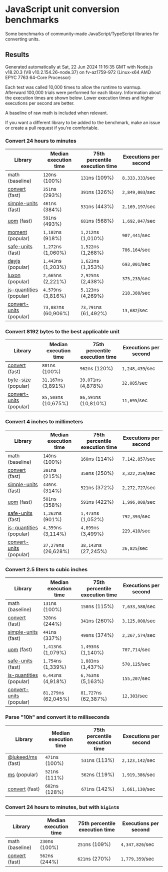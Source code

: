 # JavaScript unit conversion benchmarks

Some benchmarks of community-made JavaScript/TypeScript libraries for converting units.

## Results

<!-- beginblock(results) -->

Generated automatically at Sat, 22 Jun 2024 11:16:35 GMT with Node.js v18.20.3 (V8 v10.2.154.26-node.37) on fv-az1759-972 (Linux-x64 AMD EPYC 7763 64-Core Processor)

Each test was called 10,000 times to allow the runtime to warmup.
Afterward 100,000 trials were performed for each library.
Information about the execution times are shown below.
Lower execution times and higher executions per second are better.

A baseline of raw math is included when relevant.

If you want a different library to be added to the benchmark, make an issue or create a pull request if you're comfortable.

### Convert 24 hours to minutes

| Library                                                            | Median execution time | 75th percentile execution time | Executions per second |
| ------------------------------------------------------------------ | --------------------- | ------------------------------ | --------------------- |
| math (baseline)                                                    | `120`ns (100%)        | `131`ns (109%)                 | `8,333,333`/sec       |
| [convert](https://npmjs.com/package/convert) (fast)                | `351`ns (293%)        | `391`ns (326%)                 | `2,849,003`/sec       |
| [simple-units](https://npmjs.com/package/simple-units) (fast)      | `461`ns (384%)        | `531`ns (443%)                 | `2,169,197`/sec       |
| [uom](https://npmjs.com/package/uom) (fast)                        | `591`ns (493%)        | `681`ns (568%)                 | `1,692,047`/sec       |
| [moment](https://npmjs.com/package/moment) (popular)               | `1,102`ns (918%)      | `1,212`ns (1,010%)             | `907,441`/sec         |
| [safe-units](https://npmjs.com/package/safe-units) (fast)          | `1,272`ns (1,060%)    | `1,522`ns (1,268%)             | `786,164`/sec         |
| [dayjs](https://npmjs.com/package/dayjs) (popular)                 | `1,443`ns (1,203%)    | `1,623`ns (1,353%)             | `693,001`/sec         |
| [luxon](https://npmjs.com/package/luxon) (popular)                 | `2,665`ns (2,221%)    | `2,925`ns (2,438%)             | `375,235`/sec         |
| [js-quantities](https://npmjs.com/package/js-quantities) (popular) | `4,579`ns (3,816%)    | `5,123`ns (4,269%)             | `218,388`/sec         |
| [convert-units](https://npmjs.com/package/convert-units) (popular) | `73,087`ns (60,906%)  | `73,791`ns (61,492%)           | `13,682`/sec          |

### Convert 8192 bytes to the best applicable unit

| Library                                                            | Median execution time | 75th percentile execution time | Executions per second |
| ------------------------------------------------------------------ | --------------------- | ------------------------------ | --------------------- |
| [convert](https://npmjs.com/package/convert) (fast)                | `801`ns (100%)        | `962`ns (120%)                 | `1,248,439`/sec       |
| [byte-size](https://npmjs.com/package/byte-size) (popular)         | `31,167`ns (3,891%)   | `39,071`ns (4,878%)            | `32,085`/sec          |
| [convert-units](https://npmjs.com/package/convert-units) (popular) | `85,503`ns (10,675%)  | `86,591`ns (10,810%)           | `11,695`/sec          |

### Convert 4 inches to millimeters

| Library                                                            | Median execution time | 75th percentile execution time | Executions per second |
| ------------------------------------------------------------------ | --------------------- | ------------------------------ | --------------------- |
| math (baseline)                                                    | `140`ns (100%)        | `160`ns (114%)                 | `7,142,857`/sec       |
| [convert](https://npmjs.com/package/convert) (fast)                | `301`ns (215%)        | `350`ns (250%)                 | `3,322,259`/sec       |
| [simple-units](https://npmjs.com/package/simple-units) (fast)      | `440`ns (314%)        | `521`ns (372%)                 | `2,272,727`/sec       |
| [uom](https://npmjs.com/package/uom) (fast)                        | `501`ns (358%)        | `591`ns (422%)                 | `1,996,008`/sec       |
| [safe-units](https://npmjs.com/package/safe-units) (fast)          | `1,262`ns (901%)      | `1,473`ns (1,052%)             | `792,393`/sec         |
| [js-quantities](https://npmjs.com/package/js-quantities) (popular) | `4,359`ns (3,114%)    | `4,899`ns (3,499%)             | `229,410`/sec         |
| [convert-units](https://npmjs.com/package/convert-units) (popular) | `37,279`ns (26,628%)  | `38,143`ns (27,245%)           | `26,825`/sec          |

### Convert 2.5 liters to cubic inches

| Library                                                            | Median execution time | 75th percentile execution time | Executions per second |
| ------------------------------------------------------------------ | --------------------- | ------------------------------ | --------------------- |
| math (baseline)                                                    | `131`ns (100%)        | `150`ns (115%)                 | `7,633,588`/sec       |
| [convert](https://npmjs.com/package/convert) (fast)                | `320`ns (244%)        | `341`ns (260%)                 | `3,125,000`/sec       |
| [simple-units](https://npmjs.com/package/simple-units) (fast)      | `441`ns (337%)        | `490`ns (374%)                 | `2,267,574`/sec       |
| [uom](https://npmjs.com/package/uom) (fast)                        | `1,413`ns (1,079%)    | `1,493`ns (1,140%)             | `707,714`/sec         |
| [safe-units](https://npmjs.com/package/safe-units) (fast)          | `1,754`ns (1,339%)    | `1,883`ns (1,437%)             | `570,125`/sec         |
| [js-quantities](https://npmjs.com/package/js-quantities) (popular) | `6,443`ns (4,918%)    | `6,763`ns (5,163%)             | `155,207`/sec         |
| [convert-units](https://npmjs.com/package/convert-units) (popular) | `81,279`ns (62,045%)  | `81,727`ns (62,387%)           | `12,303`/sec          |

### Parse "10h" and convert it to milliseconds

| Library                                                   | Median execution time | 75th percentile execution time | Executions per second |
| --------------------------------------------------------- | --------------------- | ------------------------------ | --------------------- |
| [@lukeed/ms](https://npmjs.com/package/@lukeed/ms) (fast) | `471`ns (100%)        | `531`ns (113%)                 | `2,123,142`/sec       |
| [ms](https://npmjs.com/package/ms) (popular)              | `521`ns (111%)        | `562`ns (119%)                 | `1,919,386`/sec       |
| [convert](https://npmjs.com/package/convert) (fast)       | `602`ns (128%)        | `671`ns (142%)                 | `1,661,130`/sec       |

### Convert 24 hours to minutes, but with `bigint`s

| Library                                             | Median execution time | 75th percentile execution time | Executions per second |
| --------------------------------------------------- | --------------------- | ------------------------------ | --------------------- |
| math (baseline)                                     | `230`ns (100%)        | `251`ns (109%)                 | `4,347,826`/sec       |
| [convert](https://npmjs.com/package/convert) (fast) | `562`ns (244%)        | `621`ns (270%)                 | `1,779,359`/sec       |

<!-- endblock(results) -->
